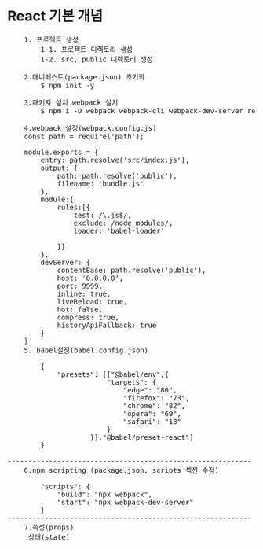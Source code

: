 # React 기본 개념

<pre>
    1. 프로젝트 생성 
        1-1. 프로젝트 디렉토리 생성
        1-2. src, public 디렉토리 생성

    2.매니페스트(package.json) 초기화
        $ npm init -y

    3.패키지 설치 webpack 설치
        $ npm i -D webpack webpack-cli webpack-dev-server react react-dom @babel/core babel-loader @babel/preset-env @babel/preset-react

    4.webpack 설정(webpack.config.js)
    const path = require('path');

    module.exports = {
        entry: path.resolve('src/index.js'),
        output: {
            path: path.resolve('public'),
            filename: 'bundle.js'
        },
        module:{
            rules:[{
                test: /\.js$/,
                exclude: /node_modules/,
                loader: 'babel-loader'

            }]
        },
        devServer: {
            contentBase: path.resolve('public'),
            host: '0.0.0.0',
            port: 9999,
            inline: true,
            liveReload: true,
            hot: false,
            compress: true,
            historyApiFallback: true
        }      
    }
    5. babel설정(babel.config.json)

        {
            "presets": [["@babel/env",{
                        "targets": {
                            "edge": "80",
                            "firefox": "73",
                            "chrome": "82",
                            "opera": "69",
                            "safari": "13"
                        }
                    }],"@babel/preset-react"]
        }

-----------------------------------------------------------
    6.npm scripting (package.json, scripts 섹션 수정)

        "scripts": {
            "build": "npx webpack",
            "start": "npx webpack-dev-server"
        }
-----------------------------------------------------------
    7.속성(props)
     상태(state) 
</pre>